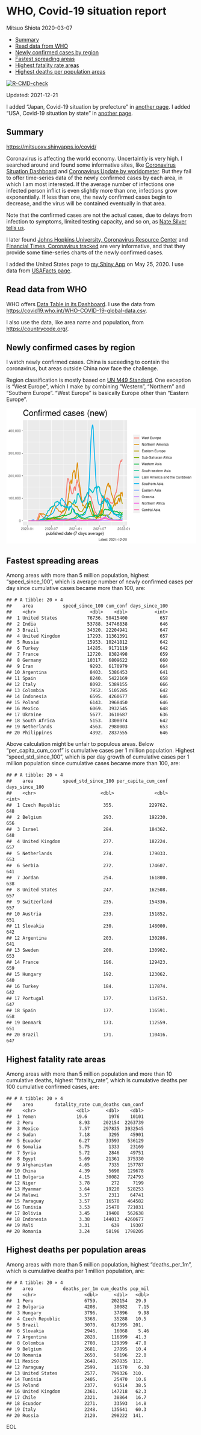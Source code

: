 WHO, Covid-19 situation report
================
Mitsuo Shiota
2020-03-07

-   [Summary](#summary)
-   [Read data from WHO](#read-data-from-who)
-   [Newly confirmed cases by region](#newly-confirmed-cases-by-region)
-   [Fastest spreading areas](#fastest-spreading-areas)
-   [Highest fatality rate areas](#highest-fatality-rate-areas)
-   [Highest deaths per population
    areas](#highest-deaths-per-population-areas)

<!-- badges: start -->

[![R-CMD-check](https://github.com/mitsuoxv/covid/workflows/R-CMD-check/badge.svg)](https://github.com/mitsuoxv/covid/actions)
<!-- badges: end -->

Updated: 2021-12-21

I added “Japan, Covid-19 situation by prefecture” in [another
page](Japan.md). I added “USA, Covid-19 situation by state” in [another
page](USA.md).

## Summary

<https://mitsuoxv.shinyapps.io/covid/>

Coronavirus is affecting the world economy. Uncertaintiy is very high. I
searched around and found some informative sites, like [Coronavirus
Situation
Dashboard](https://who.maps.arcgis.com/apps/opsdashboard/index.html#/c88e37cfc43b4ed3baf977d77e4a0667)
and [Coronavirus Update by
worldometer](https://www.worldometers.info/coronavirus/). But they fail
to offer time-series data of the newly confirmed cases by each area, in
which I am most interested. If the average number of infections one
infected person inflict is even slightly more than one, infections grow
exponentially. If less than one, the newly confirmed cases begin to
decrease, and the virus will be contained eventually in that area.

Note that the confirmed cases are not the actual cases, due to delays
from infection to symptoms, limited testing capacity, and so on, as
[Nate Silver tells
us](https://fivethirtyeight.com/features/coronavirus-case-counts-are-meaningless/).

I later found [Johns Hopkins University, Coronavirus Resource
Center](https://coronavirus.jhu.edu/) and [Financial Times, Coronavirus
tracked](https://www.ft.com/content/a26fbf7e-48f8-11ea-aeb3-955839e06441)
are very informative, and that they provide some time-series charts of
the newly confirmed cases.

I added the United States page to [my Shiny
App](https://mitsuoxv.shinyapps.io/covid/) on May 25, 2020. I use data
from [USAFacts
page](https://usafacts.org/visualizations/coronavirus-covid-19-spread-map/).

## Read data from WHO

WHO offers [Data Table in its Dashboard](https://covid19.who.int/table).
I use the data from
<https://covid19.who.int/WHO-COVID-19-global-data.csv>.

I also use the data, like area name and population, from
<https://countrycode.org/>.

## Newly confirmed cases by region

I watch newly confirmed cases. China is suceeding to contain the
coronavirus, but areas outside China now face the challenge.

Region classification is mostly based on [UN M49
Standard](https://unstats.un.org/unsd/methodology/m49/). One exception
is “West Europe”, which I make by combining “Western”, “Northern” and
“Southern Europe”. “West Europe” is basically Europe other than “Eastern
Europe”.

![](README_files/figure-gfm/chart-1.png)<!-- -->

## Fastest spreading areas

Among areas with more than 5 million population, highest
“speed\_since\_100”, which is average number of newly confirmed cases
per day since cumulative cases became more than 100, are:

    ## # A tibble: 20 × 4
    ##    area           speed_since_100 cum_conf days_since_100
    ##    <chr>                    <dbl>    <dbl>          <int>
    ##  1 United States           76736. 50415400            657
    ##  2 India                   53788. 34746838            646
    ##  3 Brazil                  34320. 22204941            647
    ##  4 United Kingdom          17293. 11361391            657
    ##  5 Russia                  15953. 10241812            642
    ##  6 Turkey                  14285.  9171119            642
    ##  7 France                  12720.  8382498            659
    ##  8 Germany                 10317.  6809622            660
    ##  9 Iran                     9293.  6170979            664
    ## 10 Argentina                8403.  5386453            641
    ## 11 Spain                    8240.  5422169            658
    ## 12 Italy                    8092.  5389155            666
    ## 13 Colombia                 7952.  5105285            642
    ## 14 Indonesia                6595.  4260677            646
    ## 15 Poland                   6143.  3968450            646
    ## 16 Mexico                   6069.  3932545            648
    ## 17 Ukraine                  5677.  3610687            636
    ## 18 South Africa             5153.  3308074            642
    ## 19 Netherlands              4563.  2980003            653
    ## 20 Philippines              4392.  2837555            646

Above calculation might be unfair to populous areas. Below
“per\_capita\_cum\_conf” is cumulative cases per 1 million population.
Highest “speed\_std\_since\_100”, which is per day growth of cumulative
cases per 1 million population since cumulative cases became more than
100, are:

    ## # A tibble: 20 × 4
    ##    area           speed_std_since_100 per_capita_cum_conf days_since_100
    ##    <chr>                        <dbl>               <dbl>          <int>
    ##  1 Czech Republic                355.             229762.            648
    ##  2 Belgium                       293.             192230.            656
    ##  3 Israel                        284.             184362.            648
    ##  4 United Kingdom                277.             182224.            657
    ##  5 Netherlands                   274.             179033.            653
    ##  6 Serbia                        272.             174607.            641
    ##  7 Jordan                        254.             161800.            638
    ##  8 United States                 247.             162508.            657
    ##  9 Switzerland                   235.             154336.            657
    ## 10 Austria                       233.             151852.            651
    ## 11 Slovakia                      230.             148000.            642
    ## 12 Argentina                     203.             130286.            641
    ## 13 Sweden                        200.             130902.            653
    ## 14 France                        196.             129423.            659
    ## 15 Hungary                       192.             123062.            640
    ## 16 Turkey                        184.             117874.            642
    ## 17 Portugal                      177.             114753.            647
    ## 18 Spain                         177.             116591.            658
    ## 19 Denmark                       173.             112559.            651
    ## 20 Brazil                        171.             110416.            647

## Highest fatality rate areas

Among areas with more than 5 million population and more than 10
cumulative deaths, highest “fatality\_rate”, which is cumulative deaths
per 100 cumulative confirmed cases, are:

    ## # A tibble: 20 × 4
    ##    area        fatality_rate cum_deaths cum_conf
    ##    <chr>               <dbl>      <dbl>    <dbl>
    ##  1 Yemen               19.6        1976    10101
    ##  2 Peru                 8.93     202154  2263739
    ##  3 Mexico               7.57     297835  3932545
    ##  4 Sudan                7.18       3295    45901
    ##  5 Ecuador              6.27      33593   536129
    ##  6 Somalia              5.75       1333    23169
    ##  7 Syria                5.72       2846    49751
    ##  8 Egypt                5.69      21361   375330
    ##  9 Afghanistan          4.65       7335   157787
    ## 10 China                4.39       5698   129678
    ## 11 Bulgaria             4.15      30082   724793
    ## 12 Niger                3.78        272     7199
    ## 13 Myanmar              3.64      19220   528253
    ## 14 Malawi               3.57       2311    64741
    ## 15 Paraguay             3.57      16570   464582
    ## 16 Tunisia              3.53      25470   721031
    ## 17 Bolivia              3.45      19408   562638
    ## 18 Indonesia            3.38     144013  4260677
    ## 19 Mali                 3.31        639    19307
    ## 20 Romania              3.24      58196  1798205

## Highest deaths per population areas

Among areas with more than 5 million population, highest
“deaths\_per\_1m”, which is cumulative deaths per 1 million population,
are:

    ## # A tibble: 20 × 4
    ##    area           deaths_per_1m cum_deaths pop_mil
    ##    <chr>                  <dbl>      <dbl>   <dbl>
    ##  1 Peru                   6759.     202154   29.9 
    ##  2 Bulgaria               4208.      30082    7.15
    ##  3 Hungary                3796.      37896    9.98
    ##  4 Czech Republic         3368.      35288   10.5 
    ##  5 Brazil                 3070.     617395  201.  
    ##  6 Slovakia               2946.      16068    5.46
    ##  7 Argentina              2828.     116899   41.3 
    ##  8 Colombia               2708.     129399   47.8 
    ##  9 Belgium                2681.      27895   10.4 
    ## 10 Romania                2650.      58196   22.0 
    ## 11 Mexico                 2648.     297835  112.  
    ## 12 Paraguay               2599.      16570    6.38
    ## 13 United States          2577.     799326  310.  
    ## 14 Tunisia                2405.      25470   10.6 
    ## 15 Poland                 2377.      91514   38.5 
    ## 16 United Kingdom         2361.     147218   62.3 
    ## 17 Chile                  2321.      38864   16.7 
    ## 18 Ecuador                2271.      33593   14.8 
    ## 19 Italy                  2248.     135641   60.3 
    ## 20 Russia                 2120.     298222  141.

EOL
